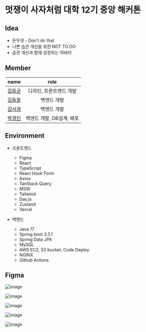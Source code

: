 # 멋쟁이 사자처럼 대학 12기 중앙 해커톤

## Idea

- 돈두댓 - Don't do that
- 나쁜 습관 개선을 위한 NOT TO DO
- 습관 개선과 함께 성장하는 아바타

## Member

|                    name                    |           role            |
| :----------------------------------------: | :-----------------------: |
| [김동균](https://github.com/KimDongGyun23) |  디자인, 프론트엔드 개발  |
|  [김동윤](https://github.com/yoonie1219)   |        백엔드 개발        |
|   [김서경](https://github.com/malangkim)   |        백엔드 개발        |
|  [박경민](https://github.com/Kyoung-M1N)   | 백엔드 개발, DB설계, 배포 |

## Environment

- 프론트엔드

  - Figma
  - React
  - TypeScript
  - React Hook Form
  - Axios
  - TanStack Query
  - MSW
  - Tailwind
  - Day.js
  - Zustand
  - Vercel

- 백엔드
  - Java 17
  - Spring boot 3.3.1
  - Spring Data JPA
  - MySQL
  - AWS EC2, S3 bucket, Code Deploy
  - NGINX
  - Github Actions

## Figma

![image](https://github.com/user-attachments/assets/d869e318-48c7-43b3-8f22-69e8f42b5489)

![image](https://github.com/user-attachments/assets/5a577b77-88aa-4e92-99d7-8ae3bdb301e1)

![image](https://github.com/user-attachments/assets/193867fb-80cc-4b3b-acab-29c4f7789527)

![image](https://github.com/user-attachments/assets/27248560-dc4f-4ec3-9abd-56a84eb0d4cf)

![image](https://github.com/user-attachments/assets/d69f417f-bf2c-47a5-953a-001eeac6d326)


